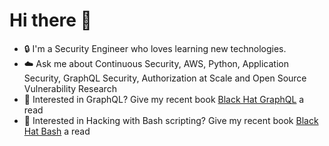 # Hi there 👋

- :lock: I'm a Security Engineer who loves learning new technologies.
- :cloud: Ask me about Continuous Security, AWS, Python, Application Security, GraphQL Security, Authorization at Scale and Open Source Vulnerability Research
- :book: Interested in GraphQL? Give my recent book [Black Hat GraphQL](https://blackhatgraphql.com) a read
- :book: Interested in Hacking with Bash scripting? Give my recent book [Black Hat Bash](https://blackhatbash.com) a read
